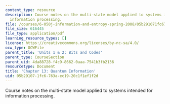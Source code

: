 ```yaml
---
content_type: resource
description: Course notes on the multi-state model applied to systems intended for
  information processing.
file: /courses/6-050j-information-and-entropy-spring-2008/05b291071fc6763aec1920c1f1ef1f2d_MIT6_050JS08_chapter13.pdf
file_size: 616445
file_type: application/pdf
learning_resource_types: []
license: https://creativecommons.org/licenses/by-nc-sa/4.0/
ocw_type: OCWFile
parent_title: 'Units 1 & 2: Bits and Codes'
parent_type: CourseSection
parent_uid: 4da88728-f4c9-8662-0aaa-7541b3fb2136
resourcetype: Document
title: 'Chapter 13: Quantum Information'
uid: 05b29107-1fc6-763a-ec19-20c1f1ef1f2d
---
```

Course notes on the multi-state model applied to systems intended for information processing.